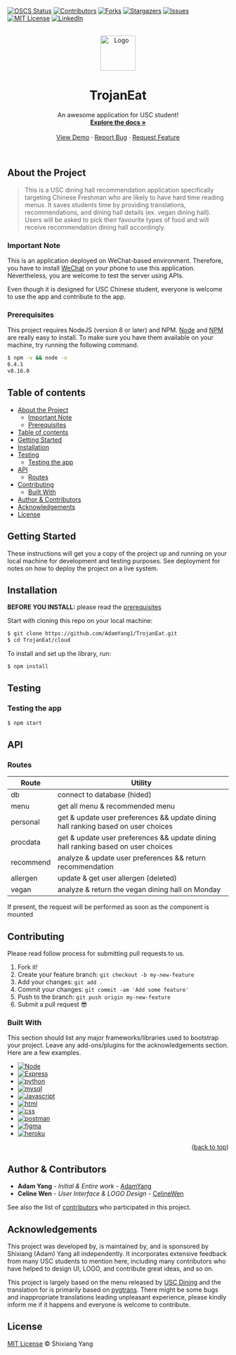 <!-- [![code style: prettier](https://img.shields.io/badge/code_style-prettier-ff69b4.svg?style=flat)](https://github.com/prettier/prettier) -->

[![OSCS Status](https://www.oscs1024.com/platform/badge/AdamYang1/TrojanEat.svg?size=small)](https://www.oscs1024.com/project/AdamYang1/TrojanEat?ref=badge_small)
[![Contributors][contributors-shield]][contributors-url]
[![Forks][forks-shield]][forks-url]
[![Stargazers][stars-shield]][stars-url]
[![Issues][issues-shield]][issues-url]
[![MIT License][license-shield]][license-url]
[![LinkedIn][linkedin-shield]][linkedin-url]

<!-- PROJECT LOGO -->
<br />
<div align="center">
  <a href="https://github.com/AdamYang1/TrojanEat">
    <!-- <img src="pages/images/logo.png" alt="Logo" width="80" height="80"> -->
  <img src="https://s2.loli.net/2022/08/06/hvIAKCQmqYcuOGD.png" alt="Logo" width="80" height="80">
  </a>

  <h1 align="center">TrojanEat</h1>

  <p align="center">
    An awesome application for USC student!
    <br />
    <a href="https://github.com/AdamYang1/TrojanEat"><strong>Explore the docs »</strong></a>
    <br />
    <br />
    <a href="https://github.com/AdamYang1/TrojanEat">View Demo</a>
    ·
    <a href="https://github.com/AdamYang1/TrojanEat/issues">Report Bug</a>
    ·
    <a href="https://github.com/AdamYang1/TrojanEat/issues">Request Feature</a>
  </p>
  <br>
</div>

## About the Project

> This is a USC dining hall recommendation application specifically targeting Chinese Freshman who are likely to have hard time reading menus. It saves students time by providing translations, recommendations, and dining hall details (ex. vegan dining hall). Users will be asked to pick their favourite types of food and will receive recommendation dining hall accordingly.

### Important Note

This is an application deployed on WeChat-based environment. Therefore, you have to install [WeChat](https://www.wechat.com/) on your phone to use this application. Nevertheless, you are welcome to test the server using APIs.

Even though it is designed for USC Chinese student, everyone is welcome to use the app and contribute to the app.

### Prerequisites

This project requires NodeJS (version 8 or later) and NPM.
[Node](http://nodejs.org/) and [NPM](https://npmjs.org/) are really easy to install.
To make sure you have them available on your machine,
try running the following command.

```sh
$ npm -v && node -v
6.4.1
v8.16.0
```

## Table of contents

- [About the Project](#about-the-project)
  - [Important Note](#important-note)
  - [Prerequisites](#prerequisites)
- [Table of contents](#table-of-contents)
- [Getting Started](#getting-started)
- [Installation](#installation)
- [Testing](#testing)
  - [Testing the app](#testing-the-app)
- [API](#api)
  - [Routes](#routes)
- [Contributing](#contributing)
  - [Built With](#built-with)
- [Author & Contributors](#author--contributors)
- [Acknowledgements](#acknowledgements)
- [License](#license)

## Getting Started

These instructions will get you a copy of the project up and running on your local machine for development and testing purposes. See deployment for notes on how to deploy the project on a live system.

## Installation

**BEFORE YOU INSTALL:** please read the [prerequisites](#prerequisites)

Start with cloning this repo on your local machine:

```sh
$ git clone https://github.com/AdamYang1/TrojanEat.git
$ cd TrojanEat/cloud
```

To install and set up the library, run:

```sh
$ npm install
```

## Testing

### Testing the app

```sh
$ npm start
```

## API

### Routes

| Route     | Utility                                                                           |
| --------- | --------------------------------------------------------------------------------- |
| db        | connect to database (hided)                                                       |
| menu      | get all menu & recommended menu                                                   |
| personal  | get & update user preferences && update dining hall ranking based on user choices |
| procdata  | get & update user preferences && update dining hall ranking based on user choices |
| recommend | analyze & update user preferences && return recommendation                        |
| allergen  | update & get user allergen (deleted)                                              |
| vegan     | analyze & return the vegan dining hall on Monday                                  |

If present, the request will be performed as soon as the component is mounted

## Contributing

Please read follow process for submitting pull requests to us.

1.  Fork it!
2.  Create your feature branch: `git checkout -b my-new-feature`
3.  Add your changes: `git add .`
4.  Commit your changes: `git commit -am 'Add some feature'`
5.  Push to the branch: `git push origin my-new-feature`
6.  Submit a pull request :sunglasses:

### Built With

This section should list any major frameworks/libraries used to bootstrap your project. Leave any add-ons/plugins for the acknowledgements section. Here are a few examples.

- [![Node][node.js]][node-url]
- [![Express][express.js]][express-url]
- [![python][python]][python-url]
- [![mysql][mysql]][mysql-url]
- [![Javascript][javascript.js]][javascript-url]
- [![html][html]][html-url]
- [![css][css]][css-url]
- [![postman][postman]][postman-url]
- [![figma][figma]][figma-url]
- [![heroku][heroku]][heroku-url]

<p align="right">(<a href="#top">back to top</a>)</p>

## Author & Contributors

- **Adam Yang** - _Initial & Entire work_ - [AdamYang](https://github.com/AdamYang1)
- **Celine Wen** - _User Interface & LOGO Design_ - [CelineWen](https://www.linkedin.com/in/celinewen)

See also the list of [contributors](https://github.com/AdamYang1/TrojanEat/graphs/contributors) who participated in this project.

## Acknowledgements

This project was developed by, is maintained by, and is sponsored by Shixiang (Adam) Yang all independently. It incorporates extensive feedback from many USC students to mention here, including many contributors who have helped to design UI, LOGO, and contribute great ideas, and so on.

This project is largely based on the menu released by [USC Dining](https://hospitality.usc.edu/residential-dining-menus/) and the translation for is primarily based on [pygtrans](https://pypi.org/project/pygtrans/1.0.5/). There might be some bugs and inappropriate translations leading unpleasant experience, please kindly inform me if it happens and everyone is welcome to contribute.

## License

[MIT License](https://andreasonny.mit-license.org/2019) © Shixiang Yang

[node.js]: https://img.shields.io/badge/Node.js-000000?style=for-the-badge&logo=Node.js
[node-url]: https://nodejs.org/en/
[javascript.js]: https://img.shields.io/badge/Javascript-20232A?style=for-the-badge&logo=JavaScript
[javascript-url]: https://www.javascript.com/
[express.js]: https://img.shields.io/badge/Express.js-35495E?style=for-the-badge&logo=JavaScript
[express-url]: https://expressjs.com/
[mysql]: https://img.shields.io/badge/MySQL-DD0031?style=for-the-badge&logo=mysql&color=white
[mysql-url]: https://www.mysql.com/
[html]: https://img.shields.io/badge/HTML5-4A4A55?style=for-the-badge&logo=html5
[html-url]: https://html.com/html5/
[css]: https://img.shields.io/badge/CSS3-FF2D20?style=for-the-badge&logo=css3
[css-url]: https://www.w3.org/Style/CSS/Overview.en.html
[postman]: https://img.shields.io/badge/Postman-563D7C?style=for-the-badge&logo=postman&logoColor=white
[postman-url]: https://www.postman.com/
[heroku]: https://img.shields.io/badge/heroku-0769AD?style=for-the-badge&logo=heroku
[heroku-url]: https://dashboard.heroku.com/login
[python]: https://img.shields.io/badge/python-0769AD?style=for-the-badge&logo=python&color=grey
[python-url]: https://www.python.org/
[contributors-shield]: https://img.shields.io/github/contributors/AdamYang1/TrojanEat.svg?style=flat
[contributors-url]: https://github.com/AdamYang1/TrojanEat/graphs/contributors
[forks-shield]: https://img.shields.io/github/forks/AdamYang1/TrojanEat?style=flat
[forks-url]: https://github.com/AdamYang1/TrojanEat/network/members
[stars-shield]: https://img.shields.io/github/stars/AdamYang1/TrojanEat.svg?style=flat
[stars-url]: https://github.com/AdamYang1/TrojanEat/stargazers
[issues-shield]: https://img.shields.io/github/issues/AdamYang1/TrojanEat.svg?style=flat
[issues-url]: https://github.com/AdamYang1/TrojanEat/issues
[license-shield]: https://img.shields.io/github/license/AdamYang1/TrojanEat.svg?style=flat
[license-url]: https://github.com/AdamYang1/TrojanEat/blob/master/LICENSE.txt
[linkedin-shield]: https://img.shields.io/badge/-LinkedIn-black.svg?style=social&logo=linkedin&colorB=555
[linkedin-url]: https://www.linkedin.com/in/shixiang-yang-60b46a219/
[figma]: https://img.shields.io/badge/style=for-the-badge&logo=figma
[figma-url]: https://www.figma.com/

